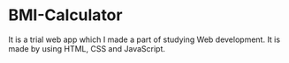 # BMI-Calculator

It is a trial web app which I made a part of studying Web development. It is made by using HTML, CSS and JavaScript.

